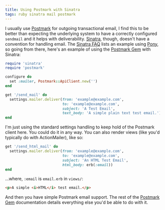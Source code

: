 ```yaml
---
title: Using Postmark with Sinatra
tags: ruby sinatra mail postmark
---
```


I usually use [Postmark][] for outgoing transactional email, I find this to be
better than expecting the underlying system to have a correctly configured
`sendmail` and it helps with deliverability. [Sinatra][], though, doesn't have a
convention for handling email. The [Sinatra FAQ][] lists an example using
[Pony][], so going from there, here's an example of using the [Postmark Gem][]
with Sinatra:

```ruby
require 'sinatra'
require 'postmark'

configure do
  set :mailer, Postmark::ApiClient.new('')
end

get '/send_mail' do
  settings.mailer.deliver(from: 'example@example.com',
                          to: 'example@example.com',
                          subject: 'A Test Email',
                          text_body: 'A simple plain text test email.')
end
```

I'm just using the standard settings handling to keep hold of the Postmark
client here. You could do it in any way. You can also render views (like you'd
typically do with ActionMailer), like so:

```ruby
get '/send_html_mail' do
  settings.mailer.deliver(from: 'example@example.com',
                          to: 'example@example.com',
                          subject: 'An HTML Test Email',
                          html_body: erb(:email))
end
```

…where, `:email` is `email.erb` in `views/`:

```html
<p>A simple <i>HTML</i> test email.</p>
```

And then you have simple Postmark email support. The rest of the [Postmark Gem][]
documentation details everything else you'd be able to do with it.

[Postmark]: https://postmarkapp.com
[Sinatra]: http://www.sinatrarb.com
[Sinatra FAQ]: http://www.sinatrarb.com/faq.html#email
[Pony]: https://github.com/benprew/pony
[Postmark Gem]: https://github.com/wildbit/postmark-gem
